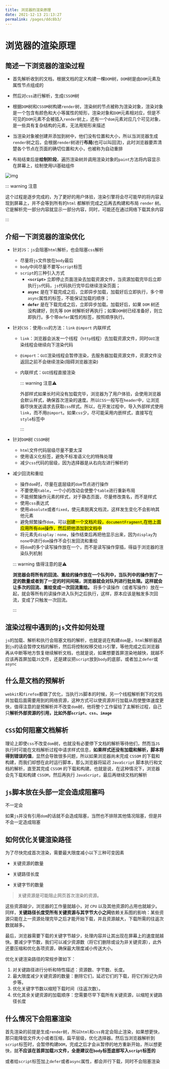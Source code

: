 ```yaml
---
title: 浏览器的渲染原理
date: 2021-12-13 21:13:27
permalink: /pages/ddc8b3/
---
```


# 浏览器的渲染原理

## 简述一下浏览器的渲染过程<badge text="重要" type="warning" />

- 首先解析收到的文档，根据文档的定义构建一棵`DOM`树，`DOM`树是由`DOM`元素及属性节点组成的
- 然后对`css`进行解析，生成`CSSOM`树

- 根据`DOM`树和`CSSOM`树构建`render`树，渲染树的节点被称为渲染对象，渲染对象是一个包含有颜色和大小等属性的矩形，渲染对象和`DOM`元素相对应，但是不可见的`DOM`元素不会被插入`render`树上，还有一个`dom`元素对应几个可见对象，是一些具有复杂结构的元素，无法用矩形来描述
- 当渲染对象被创建并添加到树中，他们没有位置和大小，所以当浏览器生成`render`树之后，会根据`render`树进行**布局**(也可以叫回流)，此时浏览器要弄清楚各个节点在页面的确切位置和大小，也被称为自动重排

- 布局结束后是**绘制阶段**，遍历渲染树并调用渲染对象的`paint`方法将内容显示在屏幕上，绘制使用UI基础组件

![img](https://cdn.jsdelivr.net/gh/duochizhacai/generatePic/img/202112161516986.png)

::: warning 注意

 这个过程是逐步完成的，为了更好的用户体验，渲染引擎将会尽可能早的将内容呈现到屏幕上，并不会等到所有的`html` 都解析完成之后再去构建和布局 `render` 树。它是解析完一部分内容就显示一部分内容，同时，可能还在通过网络下载其余内容

:::

## 介绍一下浏览器的渲染优化

- 针对`JS`：`js`会阻塞`html`解析，也会阻塞`css`解析
  - 尽量将`js`文件放在`body`最后
  - `body`中间尽量不要写`script`标签
  - `script`的三种引入方式
    - **`<script>`** 立即停止页面渲染去加载资源文件，当资源加载完毕后立即执行`js`代码，`js`代码执行完毕后继续渲染页面；
    - **`async`** 是在下载完成之后，立即异步加载，加载好后立即执行，多个带`async`属性的标签，不能保证加载的顺序；
    - **`defer`** 是在下载完成之后，立即异步加载。加载好后，如果 `DOM` 树还没构建好，则先等 `DOM` 树解析好再执行；如果`DOM`树已经准备好，则立即执行。多个带`defer`属性的标签，按照顺序执行。

- 针对`CSS`：使用`css`的方法：`link` `@import` 内联样式

  - `link`：浏览器会派发一个线程（`http`线程）去加载资源文件，同时`GUI`渲染线程会继续向下渲染代码

  - `@import`：`GUI`渲染线程会暂停渲染，去服务器加载资源文件，资源文件没返回之前不会继续渲染(阻碍浏览器渲染)

  - 内联样式：`GUI`线程直接渲染

    ::: warning 注意⚠️  

    外部样式如果长时间没有加载完毕，浏览器为了用户体验，会使用浏览器会默认样式，确保首次渲染的速度。所以`CSS`一般写在`header`中，让浏览器尽快发送请求去获取`css`样式。所以，在开发过程中，导入外部样式使用`link`，而不用`@import`。如果`css`少，尽可能采用内嵌样式，直接写在`style`标签中

    :::

- 针对`DOM`树 `CSSOM`树

  - `html`文件代码层级尽量不要太深
  - 使用语义化标签，避免不标准语义化的特殊处理
  - 减少`css`代码的层级，因为选择器是从右向左进行解析的

- 减少回流和重绘

  - 操作`dom`时，尽量在底层级的`dom`节点进行操作
  - 不要使用`table`，一个小的改动会使整个`table`进行重新布局
  - 不能频繁操作元素的样式，对于静态页面，尽量修改类名，而不是样式
  - 使用`css`表达式
  - 使用`absolute`或者`fixed`，使元素脱离文档流，这样发生变化不会影响其他元素
  - 避免频繁操作`dom`，可以<mark>创建一个文档片段，`documentFragment`,在他上面应用所有`dom`操作，然后把他添加到文档中</mark>
  - 将元素先`display：none`，操作结束后再把他显示出来，因为`display`为`none`中进行`dom`操作不会引发回流和重绘
  - 将`dom`的多个读写操作放在一个，而不是读写操作穿插，得益于浏览器的渲染队列机制

  ::: warning 值得注意的是⚠️

  **浏览器会将所有的回流、重绘的操作放在一个队列中，当队列中的操作到了一定的数量或者到了一定的时间间隔，浏览器就会对队列进行批处理。这样就会让多次的回流、重绘变成一次回流重绘。** 将多个读操作（或者写操作）放在一起，就会等所有的读操作进入队列之后执行，这样，原本应该是触发多次回流，变成了只触发一次回流。

  :::

## 渲染过程中遇到的`js`文件如何处理

`js`的加载、解析和执行会阻塞文档的解析，也就是说在构建`dom`是，`html`解析器遇到`js`的话会暂停文档的解析，然后将控制权移交给`JS`引擎，等他完成之后浏览器再从中断等地方恢复继续解析文档，也就是说，如果想要首屏渲染地越快，就越不应该再首屏加载`JS`文件，还是建议把`script`放到`body`的底部，或者加上`defer`或`async`

## 什么是文档的预解析

`webkit`和`firefox`都做了优化，当执行`JS`脚本的时候，另一个线程解析剩下的文档并加载后面需要用到的网络资源，这种方式可以使资源并行加载从而使整体速度更快，值得注意的是预解析并不改变`dom`树，他将整个工作留给了主解析过程，自己只**解析外部资源的引用，比如外部`script`、`css`、`image`**

## `CSS`如何阻塞文档解析

理论上即使`css`不改变`dom`树，也就没有必要停下文档的解析等待他们，然而当`JS`执行时可能在文档解析过程中请求样式信息，**如果样式还没有加载和解析，脚本将得到错误的值**，显然会导致很多问题，所以如果浏览器尚未完成 `CSSOM` 的下载和构建，而我们却想在此时运行脚本，那么浏览器将延迟 `JavaScript` 脚本执行和文档的解析，直至其完成 `CSSOM` 的下载和构建。也就是说，在这种情况下，浏览器会先下载和构建 `CSSOM`，然后再执行 `JavaScript`，最后再继续文档的解析

## `js`脚本放在头部一定会造成阻塞吗

不一定会

如果`js`并没有引用`dom`的话就不会造成阻塞，当然也不排除其他情况阻塞，但是并不会一定造成阻塞

## 如何优化关键渲染路径

为了尽快完成首次渲染，需要最大限度减小以下三种可变因素

- 关键资源的数量
- 关键路径长度

- 关键字节的数量

> 关键资源是可能阻止网页首次渲染的资源。

这些资源越少，浏览器的工作量就越小，对 `CPU` 以及其他资源的占用也就越少。同样，**关键路径长度受所有关键资源与其字节大小之间**依赖关系图的影响：某些资源只能在上一资源处理完毕之后才能开始下载，并且资源越大，下载所需的往返次数就越多。

最后，浏览器需要下载的关键字节越少，处理内容并让其出现在屏幕上的速度就越快。要减少字节数，我们可以减少资源数（将它们删除或设为非关键资源），此外还要压缩和优化各项资源，确保最大限度减小传送大小。

优化关键渲染路径的常规步骤如下：

1. 对关键路径进行分析和特性描述：资源数、字节数、长度。
2. 最大限度减少关键资源的数量：删除它们，延迟它们的下载，将它们标记为异步等。
3. 优化关键字节数以缩短下载时间（往返次数）。
4. 优化其余关键资源的加载顺序：您需要尽早下载所有关键资源，以缩短关键路径长度

## 什么情况下会阻塞渲染

首先渲染的前提是生成`render`树，所以`html`和`css`肯定会阻止渲染，如果想更快，那只能降低文件大小或者压缩，扁平层级，优化选择器。然后当浏览器解析到`script`标签时，会暂停构建`DOM`，完成之后才会从暂停的地方重新开始，所以想更快，就**不应该在首屏加载`JS`文件，全是建议在`body`标签底部写入`script`标签的**

或者给`script`标签加上`defer`或者`async`属性，都会并行下载，同时不会阻塞渲染
